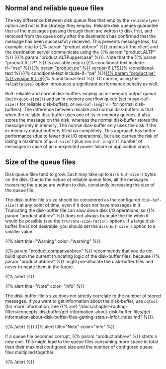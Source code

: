---
---
<!-- DISCLAIMER: This file is based on the syslog-ng Open Source Edition documentation https://github.com/balabit/syslog-ng-ose-guides/commit/2f4a52ee61d1ea9ad27cb4f3168b95408fddfdf2 and is used under the terms of The syslog-ng Open Source Edition Documentation License. The file has been modified by Axoflow. -->

## Normal and reliable queue files

The key difference between disk queue files that employ the `reliable(yes)` option and not is the strategy they employ. Reliable disk queues guarantee that all the messages passing through them are written to disk first, and removed from the queue only after the destination has confirmed that the message has been successfully received. This prevents message loss, for example, due to {{% param "product.abbrev" %}} crashes if the client and the destination server communicate using the {{% param "product.ALTP" %}} ({{% param "product.ALTPuppercase" %}}). Note that the {{% param "product.ALTP" %}} is available only in {{% conditional-text include-if="ose" %}}[{{% param "product.pe" %}} version 6 LTS](https://syslog-ng.com/log-management-software){{% /conditional-text %}}{{% conditional-text include-if="pe" %}}[{{% param "product.pe" %}} version 6 LTS](hhttps://syslog-ng.com/log-management-software){{% /conditional-text %}}. Of course, using the `reliable(yes)` option introduces a significant performance penalty as well.

Both reliable and normal disk-buffers employ an in-memory output queue (set in `quot-size()`) and an in-memory overflow queue (set in `mem-buf-size()` for reliable disk-buffers, or `mem-buf-length()` for normal disk-buffers). The difference between reliable and normal disk-buffers is that when the reliable disk-buffer uses one of its in-memory queues, it also stores the message on the disk, whereas the normal disk-buffer stores the message only in memory. The normal disk-buffer only uses the disk if the in-memory output buffer is filled up completely. This approach has better performance (due to fewer disk I/O operations), but also carries the risk of losing a maximum of `quot-size()` plus `mem-buf-length()` number of messages in case of an unexpected power failure or application crash.



## Size of the queue files

Disk queue files tend to grow. Each may take up to `disk-buf-size()` bytes on the disk. Due to the nature of reliable queue files, all the messages traversing the queue are written to disk, constantly increasing the size of the queue file.

The disk-buffer file's size should be considered as the configured `disk-buf-size()` at any point of time, even if it does not have messages in it. Truncating the disk-buffer file can slow down disk I/O operations, so {{% param "product.abbrev" %}} does not always truncate the file when it would be possible (see the `truncate-size-ratio()` option). If a large disk-buffer file is not desirable, you should set the `disk-buf-size()` option to a smaller value.

{{% alert title="Warning" color="warning" %}}

{{% param "product.companyabbrev" %}} recommends that you do not build upon the current truncating logic of the disk-buffer files, because {{% param "product.abbrev" %}} might pre-allocate the disk-buffer files and never truncate them in the future.

{{% /alert %}}


{{% alert title="Note" color="info" %}}

The disk-buffer file's size does not strictly correlate to the number of stored messages. If you want to get information about the disk-buffer, use `dqtool` (for more information, see {{% xref "/docs/chapter-routing-filters/concepts-diskbuffer/get-information-about-disk-buffer-files/get-information-about-disk-buffer-files-getting-status-info/_index.md" %}}).

{{% /alert %}} {{% alert title="Note" color="info" %}}

If a queue file becomes corrupt, {{% param "product.abbrev" %}} starts a new one. This might lead to the queue files consuming more space in total than their maximal configured size and the number of configured queue files multiplied together.

{{% /alert %}}
